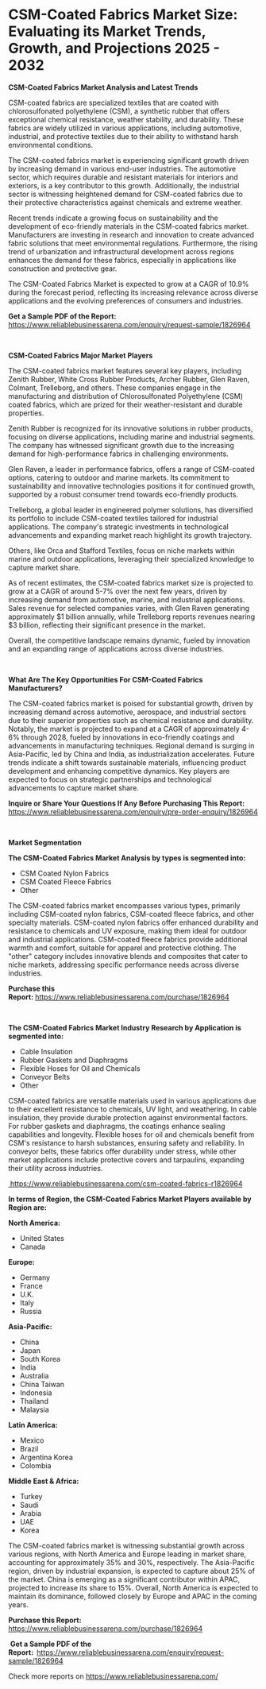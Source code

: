 <p><h1>CSM-Coated Fabrics Market Size: Evaluating its Market Trends, Growth, and Projections 2025 - 2032</h1></p><p><strong>CSM-Coated Fabrics Market Analysis and Latest Trends</strong></p>
<p><p>CSM-coated fabrics are specialized textiles that are coated with chlorosulfonated polyethylene (CSM), a synthetic rubber that offers exceptional chemical resistance, weather stability, and durability. These fabrics are widely utilized in various applications, including automotive, industrial, and protective textiles due to their ability to withstand harsh environmental conditions.</p><p>The CSM-coated fabrics market is experiencing significant growth driven by increasing demand in various end-user industries. The automotive sector, which requires durable and resistant materials for interiors and exteriors, is a key contributor to this growth. Additionally, the industrial sector is witnessing heightened demand for CSM-coated fabrics due to their protective characteristics against chemicals and extreme weather.</p><p>Recent trends indicate a growing focus on sustainability and the development of eco-friendly materials in the CSM-coated fabrics market. Manufacturers are investing in research and innovation to create advanced fabric solutions that meet environmental regulations. Furthermore, the rising trend of urbanization and infrastructural development across regions enhances the demand for these fabrics, especially in applications like construction and protective gear.</p><p>The CSM-Coated Fabrics Market is expected to grow at a CAGR of 10.9% during the forecast period, reflecting its increasing relevance across diverse applications and the evolving preferences of consumers and industries.</p></p>
<p><strong>Get a Sample PDF of the Report:&nbsp;</strong> <a href="https://www.reliablebusinessarena.com/enquiry/request-sample/1826964?utm_campaign=1892&utm_medium=2&utm_source=Github&utm_content=ia&utm_term=03022025&utm_id=csm-coated-fabrics">https://www.reliablebusinessarena.com/enquiry/request-sample/1826964</a></p>
<p>&nbsp;</p>
<p><strong>CSM-Coated Fabrics Major Market Players</strong></p>
<p><p>The CSM-coated fabrics market features several key players, including Zenith Rubber, White Cross Rubber Products, Archer Rubber, Glen Raven, Colmant, Trelleborg, and others. These companies engage in the manufacturing and distribution of Chlorosulfonated Polyethylene (CSM) coated fabrics, which are prized for their weather-resistant and durable properties.</p><p>Zenith Rubber is recognized for its innovative solutions in rubber products, focusing on diverse applications, including marine and industrial segments. The company has witnessed significant growth due to the increasing demand for high-performance fabrics in challenging environments.</p><p>Glen Raven, a leader in performance fabrics, offers a range of CSM-coated options, catering to outdoor and marine markets. Its commitment to sustainability and innovative technologies positions it for continued growth, supported by a robust consumer trend towards eco-friendly products.</p><p>Trelleborg, a global leader in engineered polymer solutions, has diversified its portfolio to include CSM-coated textiles tailored for industrial applications. The company's strategic investments in technological advancements and expanding market reach highlight its growth trajectory.</p><p>Others, like Orca and Stafford Textiles, focus on niche markets within marine and outdoor applications, leveraging their specialized knowledge to capture market share. </p><p>As of recent estimates, the CSM-coated fabrics market size is projected to grow at a CAGR of around 5-7% over the next few years, driven by increasing demand from automotive, marine, and industrial applications. Sales revenue for selected companies varies, with Glen Raven generating approximately $1 billion annually, while Trelleborg reports revenues nearing $3 billion, reflecting their significant presence in the market.</p><p>Overall, the competitive landscape remains dynamic, fueled by innovation and an expanding range of applications across diverse industries.</p></p>
<p>&nbsp;</p>
<p><strong>What Are The Key Opportunities For CSM-Coated Fabrics Manufacturers?</strong></p>
<p><p>The CSM-coated fabrics market is poised for substantial growth, driven by increasing demand across automotive, aerospace, and industrial sectors due to their superior properties such as chemical resistance and durability. Notably, the market is projected to expand at a CAGR of approximately 4-6% through 2028, fueled by innovations in eco-friendly coatings and advancements in manufacturing techniques. Regional demand is surging in Asia-Pacific, led by China and India, as industrialization accelerates. Future trends indicate a shift towards sustainable materials, influencing product development and enhancing competitive dynamics. Key players are expected to focus on strategic partnerships and technological advancements to capture market share.</p></p>
<p><strong>Inquire or Share Your Questions If Any Before Purchasing This Report:</strong> <a href="https://www.reliablebusinessarena.com/enquiry/pre-order-enquiry/1826964?utm_campaign=1892&utm_medium=2&utm_source=Github&utm_content=ia&utm_term=03022025&utm_id=csm-coated-fabrics">https://www.reliablebusinessarena.com/enquiry/pre-order-enquiry/1826964</a></p>
<p>&nbsp;</p>
<p><strong>Market Segmentation</strong></p>
<p><strong>The CSM-Coated Fabrics Market Analysis by types is segmented into:</strong></p>
<p><ul><li>CSM Coated Nylon Fabrics</li><li>CSM Coated Fleece Fabrics</li><li>Other</li></ul></p>
<p><p>The CSM-coated fabrics market encompasses various types, primarily including CSM-coated nylon fabrics, CSM-coated fleece fabrics, and other specialty materials. CSM-coated nylon fabrics offer enhanced durability and resistance to chemicals and UV exposure, making them ideal for outdoor and industrial applications. CSM-coated fleece fabrics provide additional warmth and comfort, suitable for apparel and protective clothing. The "other" category includes innovative blends and composites that cater to niche markets, addressing specific performance needs across diverse industries.</p></p>
<p><strong>Purchase this Report:&nbsp;</strong><a href="https://www.reliablebusinessarena.com/purchase/1826964?utm_campaign=1892&utm_medium=2&utm_source=Github&utm_content=ia&utm_term=03022025&utm_id=csm-coated-fabrics">https://www.reliablebusinessarena.com/purchase/1826964</a></p>
<p>&nbsp;</p>
<p><strong>The CSM-Coated Fabrics Market Industry Research by Application is segmented into:</strong></p>
<p><ul><li>Cable Insulation</li><li>Rubber Gaskets and Diaphragms</li><li>Flexible Hoses for Oil and Chemicals</li><li>Conveyor Belts</li><li>Other</li></ul></p>
<p><p>CSM-coated fabrics are versatile materials used in various applications due to their excellent resistance to chemicals, UV light, and weathering. In cable insulation, they provide durable protection against environmental factors. For rubber gaskets and diaphragms, the coatings enhance sealing capabilities and longevity. Flexible hoses for oil and chemicals benefit from CSM's resistance to harsh substances, ensuring safety and reliability. In conveyor belts, these fabrics offer durability under stress, while other market applications include protective covers and tarpaulins, expanding their utility across industries.</p></p>
<p><a href="https://www.reliablebusinessarena.com/csm-coated-fabrics-r1826964?utm_campaign=1892&utm_medium=2&utm_source=Github&utm_content=ia&utm_term=03022025&utm_id=csm-coated-fabrics">&nbsp;https://www.reliablebusinessarena.com/csm-coated-fabrics-r1826964</a></p>
<p><strong>In terms of Region, the CSM-Coated Fabrics Market Players available by Region are:</strong></p>
<p>
    <p> <strong> North America: </strong>
        <ul>
            <li>United States</li>
            <li>Canada</li>
        </ul>
        </p> 
    <p> <strong> Europe: </strong>
        <ul>
            <li>Germany</li>
            <li>France</li>
            <li>U.K.</li>
            <li>Italy</li>
            <li>Russia</li>
        </ul>
        </p> 
    <p> <strong> Asia-Pacific: </strong>
        <ul>
            <li>China</li>
            <li>Japan</li>
            <li>South Korea</li>
            <li>India</li>
            <li>Australia</li>
            <li>China Taiwan</li>
            <li>Indonesia</li>
            <li>Thailand</li>
            <li>Malaysia</li>
        </ul>
        </p> 
    <p> <strong> Latin America: </strong>
        <ul>
            <li>Mexico</li>
            <li>Brazil</li>
            <li>Argentina Korea</li>
            <li>Colombia</li>
        </ul>
        </p> 
    <p> <strong> Middle East & Africa: </strong>
        <ul>
            <li>Turkey</li>
            <li>Saudi</li>
            <li>Arabia</li>
            <li>UAE</li>
            <li>Korea</li>
        </ul>
    </p>
    </p>
<p><p>The CSM-coated fabrics market is witnessing substantial growth across various regions, with North America and Europe leading in market share, accounting for approximately 35% and 30%, respectively. The Asia-Pacific region, driven by industrial expansion, is expected to capture about 25% of the market. China is emerging as a significant contributor within APAC, projected to increase its share to 15%. Overall, North America is expected to maintain its dominance, followed closely by Europe and APAC in the coming years.</p></p>
<p><strong>Purchase this Report: </strong><a href="https://www.reliablebusinessarena.com/purchase/1826964?utm_campaign=1892&utm_medium=2&utm_source=Github&utm_content=ia&utm_term=03022025&utm_id=csm-coated-fabrics">https://www.reliablebusinessarena.com/purchase/1826964</a></p>
<p>&nbsp;<strong>Get a Sample PDF of the Report:&nbsp;&nbsp;</strong><a href="https://www.reliablebusinessarena.com/enquiry/request-sample/1826964?utm_campaign=1892&utm_medium=2&utm_source=Github&utm_content=ia&utm_term=03022025&utm_id=csm-coated-fabrics">https://www.reliablebusinessarena.com/enquiry/request-sample/1826964</a></p>
<p><strong></strong></p>
<p>Check more reports on <a href="https://www.reliablebusinessarena.com/?utm_campaign=1892&utm_medium=2&utm_source=Github&utm_content=ia&utm_term=03022025&utm_id=csm-coated-fabrics">https://www.reliablebusinessarena.com/</a></p>